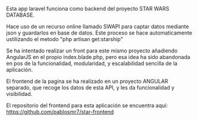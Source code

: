 Esta app laravel funciona como backend del proyecto STAR WARS DATABASE.

Hace uso de un recurso online llamado SWAPI para captar datos mediante json y guardarlos en base de datos.
Este proceso se hace automaticamente ustilizando el metodo "php artisan get:starship"

Se ha intentado realizar un front para este mismo proyecto añadiendo AngularJS en el propio index.blade.php, pero esa idea
ha sido abandonada en pos de la funcionalidad, modularidad, y escalabilidad sencilla de la aplicación.

El frontend de la pagina se ha realizado en un proyecto ANGULAR separado, que recoge los datos de esta API, y les da funcionalidad
y visibilidad. 

El repositorio del frontend para esta aplicación se encuentra aquí:
https://github.com/pablosmr7/star-frontend
